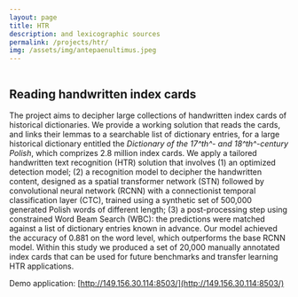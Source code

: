 ```yaml
---
layout: page
title: HTR
description: and lexicographic sources
permalink: /projects/htr/
img: /assets/img/antepaenultimus.jpeg
---
```



<div>
    <img class="col three left" src="{{ site.baseurl }}/assets/img/atrybut_head.jpeg" alt="" title="A sample index card with its header detected"/>
</div>



## Reading handwritten index cards

The project aims to decipher large collections of handwritten index cards of historical dictionaries. We provide a working solution that reads the cards, and links their lemmas to a searchable list of dictionary entries, for a large historical dictionary entitled the _Dictionary of the 17^th^- and 18^th^-century Polish_, which comprizes 2.8 million index cards. We apply a tailored handwritten text recognition (HTR) solution that involves (1) an optimized detection model; (2) a recognition model to decipher the handwritten content, designed as a spatial transformer network (STN) followed by convolutional neural network (RCNN) with a connectionist temporal classification layer (CTC), trained using a synthetic set of 500,000 generated Polish words of different length; (3) a post-processing step using constrained Word Beam Search (WBC): the predictions were matched against a list of dictionary entries known in advance. Our model achieved the accuracy of 0.881 on the word level, which outperforms the base RCNN model. Within this study we produced a set of 20,000 manually annotated index cards that can be used for future benchmarks and transfer learning HTR applications.


Demo application: [http://149.156.30.114:8503/](http://149.156.30.114:8503/)


